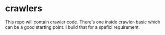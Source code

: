 crawlers
========

This repo will contain crawler code. There's one inside crawler-basic which can be a good starting point. I build that for a spefici requirement.
